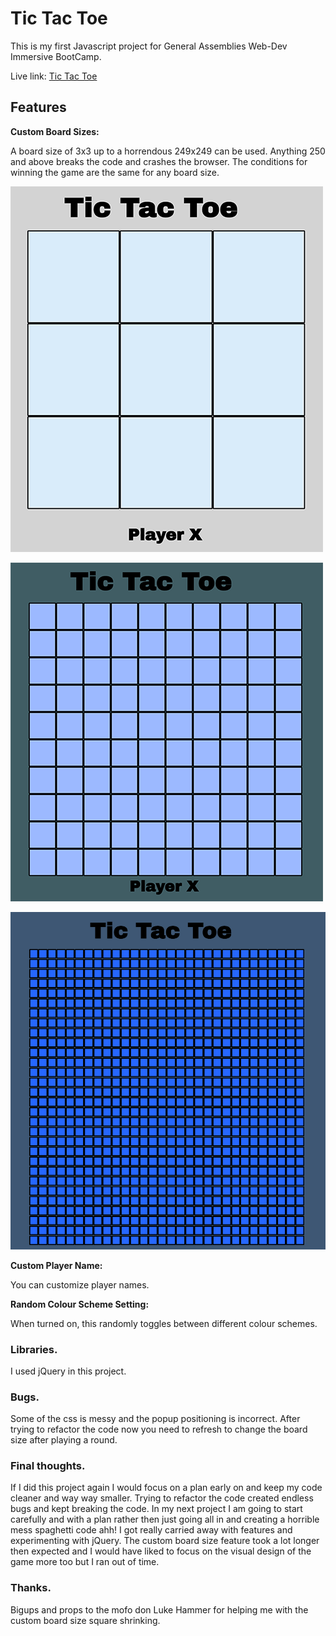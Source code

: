 
# Tic Tac Toe

This is my first Javascript project for General Assemblies Web-Dev Immersive BootCamp.

Live link: [Tic Tac Toe ](https://juliantreweeke.github.io/tictactoe/)

## Features

__Custom Board Sizes:__

A board size of 3x3 up to a horrendous 249x249 can be used.
Anything 250 and above breaks the code and crashes the browser.
The conditions for winning the game are the same for any board size.


![](img/default.png?raw=true)

![](img/gettingsilly.png?raw=true)

![](img/gettingrediculous.png?raw=true)












__Custom Player Name:__

You can customize player names.

__Random Colour Scheme Setting:__

When turned on, this randomly toggles between different colour schemes.

### Libraries.

I used jQuery in this project.

### Bugs.
Some of the css is messy and the popup positioning is incorrect. After trying to refactor the code now you need to refresh to change the board size after playing a round.

### Final thoughts.

If I did this project again I would focus on a plan early on and keep my code cleaner and way way smaller.
Trying to refactor the code created endless bugs and kept breaking the code. In my next project I am going to start carefully and with a plan rather then just going all in and creating a horrible mess spaghetti code ahh! I got really carried away with features and experimenting with jQuery.
The custom board size feature took a lot longer then expected and I would have liked to focus on the visual design of the game more too but I ran out of time.
 
### Thanks.
Bigups and props to the mofo don Luke Hammer for helping me with the custom board size square shrinking.
